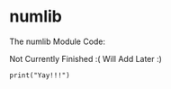 # numlib
The numlib Module Code:

Not Currently Finished :( Will Add Later :)

```
print("Yay!!!")
```
